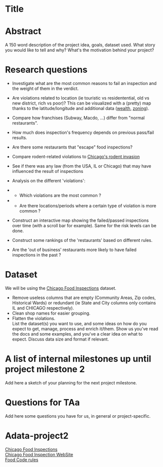 # Title

# Abstract
A 150 word description of the project idea, goals, dataset used. What story you would like to tell and why? What's the motivation behind your project?

# Research questions

* Investigate what are the most common reasons to fail an inspection and the weight of them in the verdict.
* Are violations related to location (ie touristic vs residentential, old vs new district, rich vs poor)? This can be visualized with a (pretty) map thanks to the latitude/longitude and additional data ([wealth](https://www.chicagobusiness.com/static/section/chicagos-wealth-divide.html), [zoning](https://gisapps.chicago.gov/ZoningMapWeb/?liab=1&config=zoning)).
* Compare how franchises (Subway, Macdo, ...) differ from "normal restaurants".
* How much does inspection's frequency depends on previous pass/fail results.
* Are there some restaurants that "escape" food inspections?
* Compare rodent-related violations to [Chicago's rodent invasion](https://southsideweekly.com/i-smell-a-rat/)
* See if there was any law (from the USA, IL or Chicago) that may have influenced the result of inspections

* Analysis on the different 'violations':
* - Which violations are the most common ?
* - Are there locations/periods where a certain type of violation is more common ?

* Construct an interactive map showing the failed/passed inspections over time (with a scroll bar for example). Same for the risk levels can be done.
* Construct some rankings of the 'restaurants' based on different rules.
* Are the 'out of business' restaurants more likely to have failed inspections in the past ?

# Dataset
We will be using the [Chicago Food Inspections](https://www.kaggle.com/chicago/chicago-food-inspections#food-inspections.csv) dataset.  
* Remove useless columns that are empty (Community Areas, Zip codes, Historical Wards) or redundant (ie State and City columns only contains IL and CHICAGO respectively).
* Clean shop names for easier grouping.
* Flatten the violations.  
List the dataset(s) you want to use, and some ideas on how do you expect to get, manage, process and enrich it/them. Show us you've read the docs and some examples, and you've a clear idea on what to expect. Discuss data size and format if relevant.

# A list of internal milestones up until project milestone 2
Add here a sketch of your planning for the next project milestone.

# Questions for TAa
Add here some questions you have for us, in general or project-specific.

# Adata-project2  
[Chicago Food Inspections](https://www.kaggle.com/chicago/chicago-food-inspections#food-inspections.csv)  
[Chicago Food Inspection WebSite](https://www.chicago.gov/city/en/depts/cdph/provdrs/healthy_restaurants/svcs/food_protection_program.html)  
[Food Code rules](https://www.chicago.gov/content/dam/city/depts/dol/rulesandregs/Food%20Code_Rules_02_01_2019.pdf)  
